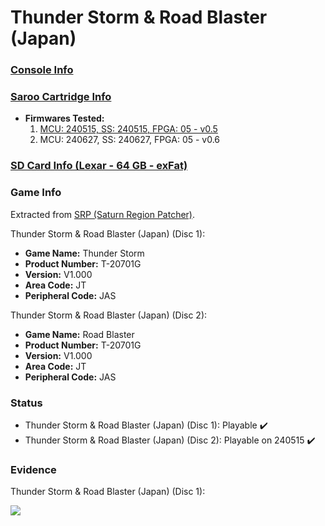 # Thunder Storm & Road Blaster (Japan)

### [Console Info](../../../../../Info/Consoles/VA13/README.md)

### [Saroo Cartridge Info](../../../../../Info/Cartridges/RetroGameParadiseStore/1.32F/README.md)

- <b>Firmwares Tested:</b>
  1. [MCU: 240515, SS: 240515, FPGA: 05 - v0.5](../01/README.md)
  2. MCU: 240627, SS: 240627, FPGA: 05 - v0.6

### [SD Card Info (Lexar - 64 GB - exFat)](../../../../../Info/SdCards/Lexar/64GB/exfat/README.md)

### Game Info

Extracted from [SRP (Saturn Region Patcher)](https://segaxtreme.net/resources/saturn-region-patcher.81/download).

Thunder Storm & Road Blaster (Japan) (Disc 1):

- <b>Game Name:</b> Thunder Storm
- <b>Product Number:</b> T-20701G
- <b>Version:</b> V1.000
- <b>Area Code:</b> JT
- <b>Peripheral Code:</b> JAS

Thunder Storm & Road Blaster (Japan) (Disc 2):

- <b>Game Name:</b> Road Blaster
- <b>Product Number:</b> T-20701G
- <b>Version:</b> V1.000
- <b>Area Code:</b> JT
- <b>Peripheral Code:</b> JAS

### Status

- Thunder Storm & Road Blaster (Japan) (Disc 1): Playable :heavy_check_mark:
- Thunder Storm & Road Blaster (Japan) (Disc 2): Playable on 240515 :heavy_check_mark:

### Evidence

Thunder Storm & Road Blaster (Japan) (Disc 1):

[![](https://img.youtube.com/vi/8Ks5xmaS3uY/0.jpg)](https://www.youtube.com/watch?v=8Ks5xmaS3uY)
